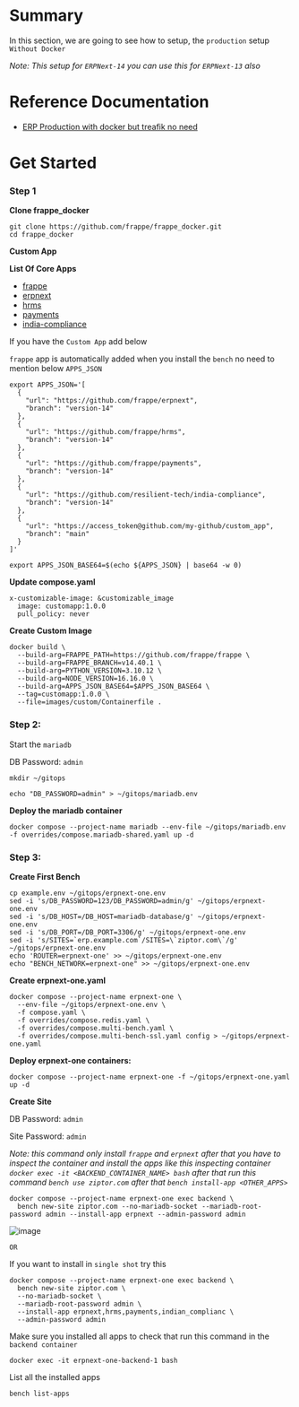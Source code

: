 # Summary
In this section, we are going to see how to setup,  the `production` setup `Without Docker`

*Note: This setup for `ERPNext-14` you can use this for `ERPNext-13` also*

# Reference Documentation
* [ERP Production with docker but treafik no need](https://discuss.frappe.io/t/erp-production-with-docker-but-treafik-no-need/106371/1)

# Get Started
### Step 1
**Clone frappe_docker**
```
git clone https://github.com/frappe/frappe_docker.git
cd frappe_docker
```
**Custom App**

**List Of Core Apps**

* [frappe](https://github.com/frappe/frappe/tree/version-14)
* [erpnext](https://github.com/frappe/erpnext/tree/version-14)
* [hrms](https://github.com/frappe/hrms/tree/version-14)
* [payments](https://github.com/frappe/payments/tree/version-14)
* [india-compliance](https://github.com/resilient-tech/india-compliance/tree/version-14)

If you have the `Custom App` add below

`frappe` app is automatically added when you install the `bench` no need to mention below `APPS_JSON`

```
export APPS_JSON='[
  {
    "url": "https://github.com/frappe/erpnext",
    "branch": "version-14"
  },
  {
    "url": "https://github.com/frappe/hrms",
    "branch": "version-14"
  },
  {
    "url": "https://github.com/frappe/payments",
    "branch": "version-14"
  },
  {
    "url": "https://github.com/resilient-tech/india-compliance",
    "branch": "version-14"
  },
  {
    "url": "https://access_token@github.com/my-github/custom_app",
    "branch": "main"
  }
]'
```

```
export APPS_JSON_BASE64=$(echo ${APPS_JSON} | base64 -w 0)
```

**Update compose.yaml**
```
x-customizable-image: &customizable_image
  image: customapp:1.0.0
  pull_policy: never
```
**Create Custom Image**
```
docker build \
  --build-arg=FRAPPE_PATH=https://github.com/frappe/frappe \
  --build-arg=FRAPPE_BRANCH=v14.40.1 \
  --build-arg=PYTHON_VERSION=3.10.12 \
  --build-arg=NODE_VERSION=16.16.0 \
  --build-arg=APPS_JSON_BASE64=$APPS_JSON_BASE64 \
  --tag=customapp:1.0.0 \
  --file=images/custom/Containerfile .
```


### Step 2:
Start the `mariadb`

DB Password: `admin`
```
mkdir ~/gitops
```

```
echo "DB_PASSWORD=admin" > ~/gitops/mariadb.env
```

**Deploy the mariadb container**
```
docker compose --project-name mariadb --env-file ~/gitops/mariadb.env -f overrides/compose.mariadb-shared.yaml up -d
```

### Step 3:
**Create First Bench**

```
cp example.env ~/gitops/erpnext-one.env
sed -i 's/DB_PASSWORD=123/DB_PASSWORD=admin/g' ~/gitops/erpnext-one.env
sed -i 's/DB_HOST=/DB_HOST=mariadb-database/g' ~/gitops/erpnext-one.env
sed -i 's/DB_PORT=/DB_PORT=3306/g' ~/gitops/erpnext-one.env
sed -i 's/SITES=`erp.example.com`/SITES=\`ziptor.com\`/g' ~/gitops/erpnext-one.env
echo 'ROUTER=erpnext-one' >> ~/gitops/erpnext-one.env
echo "BENCH_NETWORK=erpnext-one" >> ~/gitops/erpnext-one.env
```
**Create erpnext-one.yaml**
```
docker compose --project-name erpnext-one \
  --env-file ~/gitops/erpnext-one.env \
  -f compose.yaml \
  -f overrides/compose.redis.yaml \
  -f overrides/compose.multi-bench.yaml \
  -f overrides/compose.multi-bench-ssl.yaml config > ~/gitops/erpnext-one.yaml
```

**Deploy erpnext-one containers:**
```
docker compose --project-name erpnext-one -f ~/gitops/erpnext-one.yaml up -d
```

**Create Site**

DB Password: `admin`

Site Password: `admin`

*Note: this command only install `frappe` and `erpnext` after that you have to inspect the container and install the apps like this inspecting container `docker exec -it <BACKEND_CONTAINER_NAME> bash` after that run this command `bench use ziptor.com` after that `bench install-app <OTHER_APPS>`*
```
docker compose --project-name erpnext-one exec backend \
  bench new-site ziptor.com --no-mariadb-socket --mariadb-root-password admin --install-app erpnext --admin-password admin
```
![image](https://github.com/Antony-M1/erp-single-server/assets/96291963/ffc91cc2-e6fb-4f3c-934e-0ff8051ea8e0)


`OR`

If you want to install in `single shot` try this
```
docker compose --project-name erpnext-one exec backend \
  bench new-site ziptor.com \
  --no-mariadb-socket \
  --mariadb-root-password admin \
  --install-app erpnext,hrms,payments,indian_complianc \
  --admin-password admin

```

Make sure you installed all apps to check that run this command in the `backend container`

```
docker exec -it erpnext-one-backend-1 bash
```
List all the installed apps
```
bench list-apps 
```
